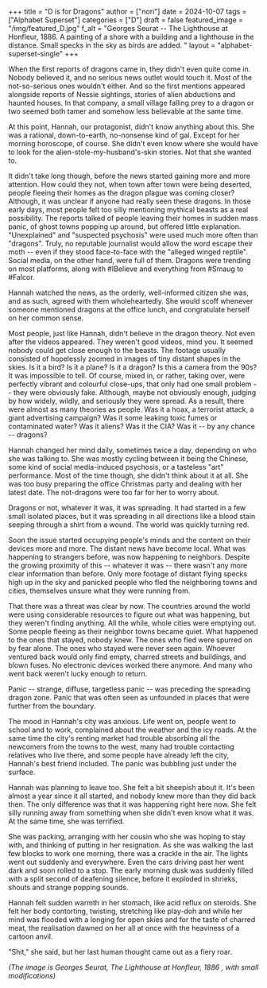 +++
title = "D is for Dragons"
author = ["nori"]
date = 2024-10-07
tags = ["Alphabet Superset"]
categories = ["D"]
draft = false
featured_image = "/img/featured_D.jpg"
f_alt = "Georges Seurat -- The Lighthouse at Honfleur, 1886. A painting of a shore with a building and a lighthouse in the distance. Small specks in the sky as birds are added. "
layout = "alphabet-superset-single"
+++

When the first reports of dragons came in, they didn't even quite come in. Nobody believed it, and no serious news outlet would touch it. Most of the not-so-serious ones wouldn't either. And so the first mentions appeared alongside reports of Nessie sightings, stories of alien abductions and haunted houses. In that company, a small village falling prey to a dragon or two seemed both tamer and somehow less believable at the same time.

At this point, Hannah, our protagonist, didn't know anything about this. She was a rational, down-to-earth, no-nonsense kind of gal. Except for her morning horoscope, of course. She didn't even know where she would have to look for the alien-stole-my-husband's-skin stories. Not that she wanted to.

It didn't take long though, before the news started gaining more and more attention. How could they not, when town after town were being deserted, people fleeing their homes as the dragon plague was coming closer? Although, it was unclear if anyone had really seen these dragons. In those early days, most people felt too silly mentioning mythical beasts as a real possibility. The reports talked of people leaving their homes in sudden mass panic, of ghost towns popping up around, but offered little explanation. "Unexplained" and "suspected psychosis" were used much more often than "dragons". Truly, no reputable journalist would allow the word escape their moth -- even if they stood face-to-face with the "alleged winged reptile". Social media, on the other hand, were full of them. Dragons were trending on most platforms, along with #IBelieve and everything from #Smaug to #Falcor.

Hannah watched the news, as the orderly, well-informed citizen she was, and as such, agreed with them wholeheartedly. She would scoff whenever someone mentioned dragons at the office lunch, and congratulate herself on her common sense.

Most people, just like Hannah, didn't believe in the dragon theory. Not even after the videos appeared. They weren't good videos, mind you. It seemed nobody could get close enough to the beasts. The footage usually consisted of hopelessly zoomed in images of tiny distant shapes in the skies. Is it a bird? Is it a plane? Is it a dragon? Is this a camera from the 90s? It was impossible to tell. Of course, mixed in, or rather, taking over, were perfectly vibrant and colourful close-ups, that only had one small problem -- they were obviously fake. Although, maybe not obviously enough, judging by how widely, wildly, and seriously they were spread. As a result, there were almost as many theories as people. Was it a hoax, a terrorist attack, a giant advertising campaign? Was it some leaking toxic fumes or contaminated water? Was it aliens? Was it the CIA? Was it -- by any chance -- dragons?

Hannah changed her mind daily, sometimes twice a day, depending on who she was talking to. She was mostly cycling between it being the Chinese, some kind of social media-induced psychosis, or a tasteless "art" performance. Most of the time though, she didn't think about it at all. She was too busy preparing the office Christmas party and dealing with her latest date. The not-dragons were too far for her to worry about.

Dragons or not, whatever it was, it was spreading. It had started in a few small isolated places, but it was spreading in all directions like a blood stain seeping through a shirt from a wound. The world was quickly turning red.

Soon the issue started occupying people's minds and the content on their devices more and more. The distant news have become local. What was happening to strangers before, was now happening to neighbors. Despite the growing proximity of this -- whatever it was -- there wasn't any more clear information than before. Only more footage of distant flying specks high up in the sky and panicked people who fled the neighboring towns and cities, themselves unsure what they were running from.

That there was a threat was clear by now. The countries around the world were using considerable resources to figure out what was happening, but they weren't finding anything. All the while, whole cities were emptying out. Some people fleeing as their neighbor towns became quiet. What happened to the ones that stayed, nobody knew. The ones who fled were spurred on by fear alone. The ones who stayed were never seen again. Whoever ventured back would only find empty, charred streets and buildings, and blown fuses. No electronic devices worked there anymore. And many who went back weren't lucky enough to return.

Panic -- strange, diffuse, targetless panic -- was preceding the spreading dragon zone. Panic that was often seen as unfounded in places that were further from the boundary.

The mood in Hannah's city was anxious. Life went on, people went to school and to work, complained about the weather and the icy roads. At the same time the city's renting market had trouble absorbing all the newcomers from the towns to the west, many had trouble contacting relatives who live there, and some people have already left the city, Hannah's best friend included. The panic was bubbling just under the surface.

Hannah was planning to leave too. She felt a bit sheepish about it. It's been almost a year since it all started, and nobody knew more than they did back then. The only difference was that it was happening right here now. She felt silly running away from something when she didn't even know what it was. At the same time, she was terrified.

She was packing, arranging with her cousin who she was hoping to stay with, and thinking of putting in her resignation. As she was walking the last few blocks to work one morning, there was a crackle in the air. The lights went out suddenly and everywhere. Even the cars driving past her went dark and soon rolled to a stop. The early morning dusk was suddenly filled with a split second of deafening silence, before it exploded in shrieks, shouts and strange popping sounds.

Hannah felt sudden warmth in her stomach, like acid reflux on steroids. She felt her body contorting, twisting, stretching like play-doh and while her mind was flooded with a longing for open skies and for the taste of charred meat, the realisation dawned on her all at once with the heaviness of a cartoon anvil.

"Shit," she said, but her last human thought came out as a fiery roar.

_(The image is Georges Seurat, The Lighthouse at Honfleur, 1886 , with small modifications)_
